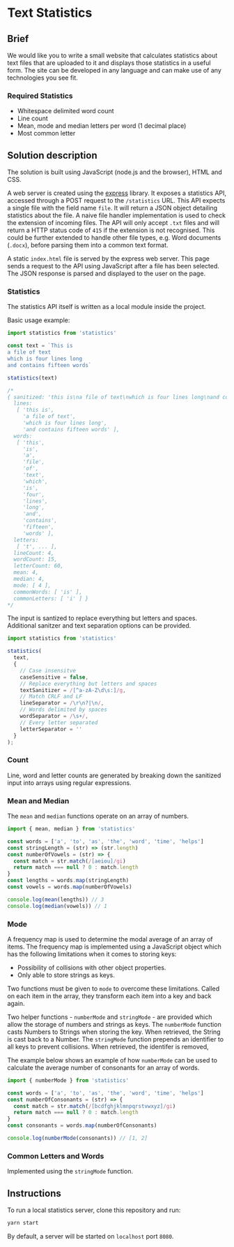 # Text Statistics

## Brief

We would like you to write a small website that calculates statistics about text files that are uploaded to it and displays those statistics in a useful form. The site can be developed in any language and can make use of any technologies you see fit.

### Required Statistics

- Whitespace delimited word count
- Line count
- Mean, mode and median letters per word (1 decimal place)
- Most common letter

## Solution description

The solution is built using JavaScript (node.js and the browser), HTML and CSS.

A web server is created using the [express](https://github.com/expressjs/express) library.
It exposes a statistics API, accessed through a POST request to the `/statistics` URL.
This API expects a single file with the field name `file`.
It will return a JSON object detailing statistics about the file.
A naive file handler implementation is used to check the extension of incoming files.
The API will only accept `.txt` files and will return a HTTP status code of `415` if the extension is not recognised.
This could be further extended to handle other file types, e.g. Word documents (`.docx`), before parsing them into a common text format.

A static `index.html` file is served by the express web server.
This page sends a request to the API using JavaScript after a file has been selected.
The JSON response is parsed and displayed to the user on the page.

### Statistics

The statistics API itself is written as a local module inside the project.

Basic usage example:

```javascript
import statistics from 'statistics'

const text = `This is
a file of text
which is four lines long
and contains fifteen words`

statistics(text)

/*
{ sanitized: 'this is\na file of text\nwhich is four lines long\nand contains fifteen words',
  lines:
   [ 'this is',
     'a file of text',
     'which is four lines long',
     'and contains fifteen words' ],
  words:
   [ 'this',
     'is',
     'a',
     'file',
     'of',
     'text',
     'which',
     'is',
     'four',
     'lines',
     'long',
     'and',
     'contains',
     'fifteen',
     'words' ],
  letters:
   [ 't', ... ],
  lineCount: 4,
  wordCount: 15,
  letterCount: 60,
  mean: 4,
  median: 4,
  mode: [ 4 ],
  commonWords: [ 'is' ],
  commonLetters: [ 'i' ] }
*/
```

The input is santized to replace everything but letters and spaces.
Additional sanitzer and text separation options can be provided.

```javascript
import statistics from 'statistics'

statistics(
  text,
  {
    // Case insensitve
    caseSensitive = false,
    // Replace everything but letters and spaces
    textSanitizer = /[^a-zA-Z\d\s:]/g,
    // Match CRLF and LF
    lineSeparator = /\r\n?|\n/,
    // Words delimited by spaces
    wordSeparator = /\s+/,
    // Every letter separated
    letterSeparator = ''
  }
);
```

### Count

Line, word and letter counts are generated by breaking down the sanitized input into arrays using regular expressions.

### Mean and Median

The `mean` and `median` functions operate on an array of numbers.

```javascript
import { mean, median } from 'statistics'

const words = ['a', 'to', 'as', 'the', 'word', 'time', 'helps']
const stringLength = (str) => (str.length)
const numberOfVowels = (str) => {
  const match = str.match(/[aeiou]/gi)
  return match === null ? 0 : match.length
}
const lengths = words.map(stringLength)
const vowels = words.map(numberOfVowels)

console.log(mean(lengths)) // 3
console.log(median(vowels)) // 1
```

### Mode

A frequency map is used to determine the modal average of an array of items.
The frequency map is implemented using a JavaScript object which has the following limitations when it comes to storing keys:

- Possibility of collisions with other object properties.
- Only able to store strings as keys.

Two functions must be given to `mode` to overcome these limitations.
Called on each item in the array, they transform each item into a key and back again.

Two helper functions - `numberMode` and `stringMode` - are provided which allow the storage of numbers and strings as keys.
The `numberMode` function casts Numbers to Strings when storing the key. When retrieved, the String is cast back to a Number.
The `stringMode` function prepends an identifier to all keys to prevent collisions. When retrieved, the identifer is removed,

The example below shows an example of how `numberMode` can be used to calculate the average number of consonants for an array of words.

```javascript
import { numberMode } from 'statistics'

const words = ['a', 'to', 'as', 'the', 'word', 'time', 'helps']
const numberOfConsonants = (str) => {
  const match = str.match(/[bcdfghjklmnpqrstvwxyz]/gi)
  return match === null ? 0 : match.length
}
const consonants = words.map(numberOfConsonants)

console.log(numberMode(consonants)) // [1, 2]
```

### Common Letters and Words

Implemented using the `stringMode` function.

## Instructions

To run a local statistics server, clone this repository and run:

```bash
yarn start
```

By default, a server will be started on `localhost` port `8080`.
